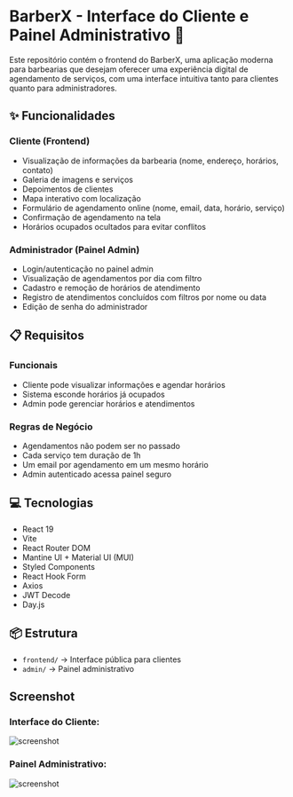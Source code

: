 # BarberX - Interface do Cliente e Painel Administrativo 💈

Este repositório contém o frontend do BarberX, uma aplicação moderna para barbearias que desejam oferecer uma experiência digital de agendamento de serviços, com uma interface intuitiva tanto para clientes quanto para administradores.

## ✨ Funcionalidades

### Cliente (Frontend)

- Visualização de informações da barbearia (nome, endereço, horários, contato)
- Galeria de imagens e serviços
- Depoimentos de clientes
- Mapa interativo com localização
- Formulário de agendamento online (nome, email, data, horário, serviço)
- Confirmação de agendamento na tela
- Horários ocupados ocultados para evitar conflitos

### Administrador (Painel Admin)

- Login/autenticação no painel admin
- Visualização de agendamentos por dia com filtro
- Cadastro e remoção de horários de atendimento
- Registro de atendimentos concluídos com filtros por nome ou data
- Edição de senha do administrador

## 📋 Requisitos

### Funcionais

- Cliente pode visualizar informações e agendar horários
- Sistema esconde horários já ocupados
- Admin pode gerenciar horários e atendimentos

### Regras de Negócio

- Agendamentos não podem ser no passado
- Cada serviço tem duração de 1h
- Um email por agendamento em um mesmo horário
- Admin autenticado acessa painel seguro

## 💻 Tecnologias

- React 19
- Vite
- React Router DOM
- Mantine UI + Material UI (MUI)
- Styled Components
- React Hook Form
- Axios
- JWT Decode
- Day.js

## 📦 Estrutura

- `frontend/` → Interface pública para clientes
- `admin/` → Painel administrativo

## Screenshot

### Interface do Cliente:

![screenshot](../frontend/src/assets/screenshotInterface.png)

### Painel Administrativo:

![screenshot](../admin/src/assets/AdminFoto.png)
